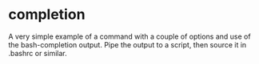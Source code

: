 # completion
A very simple example of a command with a couple of options and use of the bash-completion output. Pipe the output to a script, then source it in .bashrc or similar.
